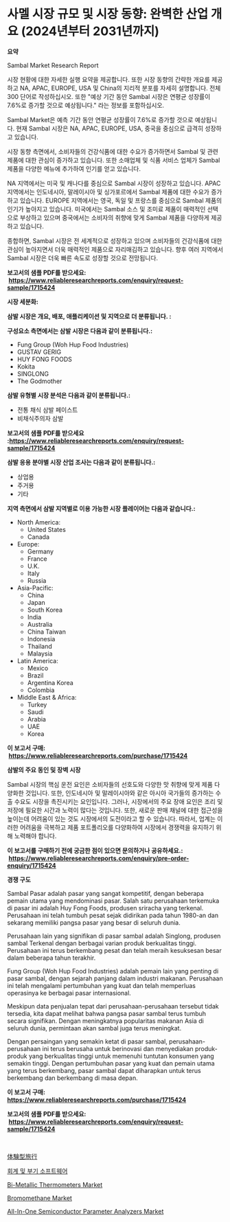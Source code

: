 <p><h1>사멜 시장 규모 및 시장 동향: 완벽한 산업 개요 (2024년부터 2031년까지)</h1></p><p><strong>요약</strong></p>
<p><p>Sambal Market Research Report</p><p>시장 현황에 대한 자세한 실행 요약을 제공합니다. 또한 시장 동향의 간략한 개요를 제공하고 NA, APAC, EUROPE, USA 및 China의 지리적 분포를 자세히 설명합니다. 전체 300 단어로 작성하십시오. 또한 "예상 기간 동안 Sambal 시장은 연평균 성장률이 7.6%로 증가할 것으로 예상됩니다." 라는 정보를 포함하십시오.</p><p>Sambal Market은 예측 기간 동안 연평균 성장률이 7.6%로 증가할 것으로 예상됩니다. 현재 Sambal 시장은 NA, APAC, EUROPE, USA, 중국을 중심으로 급격히 성장하고 있습니다.</p><p>시장 동향 측면에서, 소비자들의 건강식품에 대한 수요가 증가하면서 Sambal 및 관련 제품에 대한 관심이 증가하고 있습니다. 또한 소매업체 및 식품 서비스 업체가 Sambal 제품을 다양한 메뉴에 추가하여 인기를 얻고 있습니다.</p><p>NA 지역에서는 미국 및 캐나다를 중심으로 Sambal 시장이 성장하고 있습니다. APAC 지역에서는 인도네시아, 말레이시아 및 싱가포르에서 Sambal 제품에 대한 수요가 증가하고 있습니다. EUROPE 지역에서는 영국, 독일 및 프랑스를 중심으로 Sambal 제품의 인기가 높아지고 있습니다. 미국에서는 Sambal 소스 및 조미료 제품이 매력적인 선택으로 부상하고 있으며 중국에서는 소비자의 취향에 맞게 Sambal 제품을 다양하게 제공하고 있습니다.</p><p>종합하면, Sambal 시장은 전 세계적으로 성장하고 있으며 소비자들의 건강식품에 대한 관심이 높아지면서 더욱 매력적인 제품으로 자리매김하고 있습니다. 향후 여러 지역에서 Sambal 시장은 더욱 빠른 속도로 성장할 것으로 전망됩니다.</p></p>
<p><strong>보고서의 샘플 PDF를 받으세요: &nbsp;<a href="https://www.reliableresearchreports.com/enquiry/request-sample/1715424">https://www.reliableresearchreports.com/enquiry/request-sample/1715424</a></strong></p>
<p><strong>시장 세분화:</strong></p>
<p><strong> 삼발 시장은 개요, 배포, 애플리케이션 및 지역으로 더 분류됩니다. :</strong></p>
<p><strong>구성요소 측면에서는 삼발 시장은 다음과 같이 분류됩니다.:</strong></p>
<p><ul><li>Fung Group (Woh Hup Food Industries)</li><li>GUSTAV GERIG</li><li>HUY FONG FOODS</li><li>Kokita</li><li>SINGLONG</li><li>The Godmother</li></ul></p>
<p><strong> 삼발 유형별 시장 분석은 다음과 같이 분류됩니다.:</strong></p>
<p><ul><li>전통 채식 삼발 페이스트</li><li>비채식주의자 삼발</li></ul></p>
<p><strong>보고서의 샘플 PDF를 받으세요 :<a href="https://www.reliableresearchreports.com/enquiry/request-sample/1715424">https://www.reliableresearchreports.com/enquiry/request-sample/1715424</a></strong></p>
<p><strong> 삼발 응용 분야별 시장 산업 조사는 다음과 같이 분류됩니다.:</strong></p>
<p><ul><li>상업용</li><li>주거용</li><li>기타</li></ul></p>
<p><strong>지역 측면에서 삼발 지역별로 이용 가능한 시장 플레이어는 다음과 같습니다.:</strong></p>
<p><ul>
    <li>
        North America:
        <ul>
            <li>United States</li>
            <li>Canada</li>
        </ul>
    </li>
    <li>
        Europe:
        <ul>
            <li>Germany</li>
            <li>France</li>
            <li>U.K.</li>
            <li>Italy</li>
            <li>Russia</li>
        </ul>
    </li>
    <li>
        Asia-Pacific:
        <ul>
            <li>China</li>
            <li>Japan</li>
            <li>South Korea</li>
            <li>India</li>
            <li>Australia</li>
            <li>China Taiwan</li>
            <li>Indonesia</li>
            <li>Thailand</li>
            <li>Malaysia</li>
        </ul>
    </li>
    <li>
        Latin America:
        <ul>
            <li>Mexico</li>
            <li>Brazil</li>
            <li>Argentina Korea</li>
            <li>Colombia</li>
        </ul>
    </li>
    <li>
        Middle East & Africa:
        <ul>
            <li>Turkey</li>
            <li>Saudi</li>
            <li>Arabia</li>
            <li>UAE</li>
            <li>Korea</li>
        </ul>
    </li>
    </ul></p>
<p><strong>이 보고서 구매: &nbsp;<a href="https://www.reliableresearchreports.com/purchase/1715424">https://www.reliableresearchreports.com/purchase/1715424</a></strong></p>
<p><strong>삼발의 주요 동인 및 장벽 시장</strong></p>
<p><p>Sambal 시장의 핵심 운전 요인은 소비자들의 선호도와 다양한 맛 취향에 맞게 제품 다양화한 것입니다. 또한, 인도네시아 및 말레이시아와 같은 아시아 국가들의 증가하는 수출 수요도 시장을 촉진시키는 요인입니다. 그러나, 시장에서의 주요 장애 요인은 조리 및 저장에 필요한 시간과 노력이 많다는 것입니다. 또한, 새로운 판매 채널에 대한 접근성을 높이는데 어려움이 있는 것도 시장에서의 도전이라고 할 수 있습니다. 따라서, 업계는 이러한 어려움을 극복하고 제품 포트폴리오를 다양화하여 시장에서 경쟁력을 유지하기 위해 노력해야 합니다.</p></p>
<p><strong>이 보고서를 구매하기 전에 궁금한 점이 있으면 문의하거나 공유하세요.: &nbsp;<a href="https://www.reliableresearchreports.com/enquiry/pre-order-enquiry/1715424">https://www.reliableresearchreports.com/enquiry/pre-order-enquiry/1715424</a></strong></p>
<p><strong>경쟁 구도</strong></p>
<p><p>Sambal Pasar adalah pasar yang sangat kompetitif, dengan beberapa pemain utama yang mendominasi pasar. Salah satu perusahaan terkemuka di pasar ini adalah Huy Fong Foods, produsen sriracha yang terkenal. Perusahaan ini telah tumbuh pesat sejak didirikan pada tahun 1980-an dan sekarang memiliki pangsa pasar yang besar di seluruh dunia.</p><p>Perusahaan lain yang signifikan di pasar sambal adalah Singlong, produsen sambal Terkenal dengan berbagai varian produk berkualitas tinggi. Perusahaan ini terus berkembang pesat dan telah meraih kesuksesan besar dalam beberapa tahun terakhir.</p><p>Fung Group (Woh Hup Food Industries) adalah pemain lain yang penting di pasar sambal, dengan sejarah panjang dalam industri makanan. Perusahaan ini telah mengalami pertumbuhan yang kuat dan telah memperluas operasinya ke berbagai pasar internasional.</p><p>Meskipun data penjualan tepat dari perusahaan-perusahaan tersebut tidak tersedia, kita dapat melihat bahwa pangsa pasar sambal terus tumbuh secara signifikan. Dengan meningkatnya popularitas makanan Asia di seluruh dunia, permintaan akan sambal juga terus meningkat.</p><p>Dengan persaingan yang semakin ketat di pasar sambal, perusahaan-perusahaan ini terus berusaha untuk berinovasi dan menyediakan produk-produk yang berkualitas tinggi untuk memenuhi tuntutan konsumen yang semakin tinggi. Dengan pertumbuhan pasar yang kuat dan pemain utama yang terus berkembang, pasar sambal dapat diharapkan untuk terus berkembang dan berkembang di masa depan.</p></p>
<p><strong>이 보고서 구매: &nbsp; <a href="https://www.reliableresearchreports.com/purchase/1715424">https://www.reliableresearchreports.com/purchase/1715424</a></strong></p>
<p><strong>보고서의 샘플 PDF를 받으세요: &nbsp;<a href="https://www.reliableresearchreports.com/enquiry/request-sample/1715424">https://www.reliableresearchreports.com/enquiry/request-sample/1715424</a></strong><strong></strong></p>
<p>&nbsp;</p>
<p><p><a href="https://medium.com/@lorenzaschmeler/%E4%BD%93%E9%A8%93%E5%9E%8B%E6%97%85%E8%A1%8C%E5%B8%82%E5%A0%B4%E3%81%AE%E3%82%A4%E3%83%B3%E3%82%B5%E3%82%A4%E3%83%88-%E5%B8%82%E5%A0%B4%E5%8B%95%E5%90%91-%E6%88%90%E9%95%B7-2024%E5%B9%B4%E3%81%8B%E3%82%892031%E5%B9%B4%E3%81%BE%E3%81%A7%E3%81%AE%E4%BA%88%E6%B8%AC-6423e02c5601">体験型旅行</a></p><p><a href="https://medium.com/@sarah.douby/%ED%9A%8C%EA%B3%84-%EB%B0%8F-%EC%9E%A5%EB%B6%80-%EC%86%8C%ED%94%84%ED%8A%B8%EC%9B%A8%EC%96%B4-%EC%8B%9C%EC%9E%A5-%EB%B6%84%EC%84%9D-%EB%B0%8F-%EC%98%88%EC%B8%A1-%EA%B8%B0%EA%B0%84-2024%EB%85%84%EB%B6%80%ED%84%B0-2031%EB%85%84%EA%B9%8C%EC%A7%80-ae10b5f011f6">회계 및 부기 소프트웨어</a></p><p><a href="https://github.com/mabutironaldo/Market-Research-Report-List-3/blob/main/bi-metallic-thermometers-market.md">Bi-Metallic Thermometers Market</a></p><p><a href="https://view.publitas.com/reportprime-1/bromomethane-market-size-growth-outlook-from-2024-to-2031-projecting-at-markets-trends-analysis-by-application-regional-outlook-and-revenue/">Bromomethane Market</a></p><p><a href="https://thundering-castanet-c65.notion.site/All-In-One-Semiconductor-Parameter-Analyzers-Market-Size-Share-Trends-Analysis-Report-By-Applicat-6229a4f2cff74193ba9ed5f2d61785f3">All-In-One Semiconductor Parameter Analyzers Market</a></p></p>